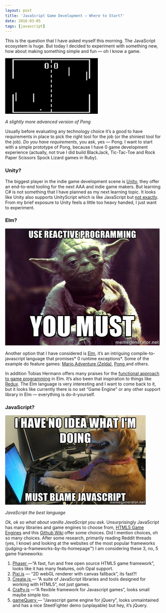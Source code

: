 ```yaml
---
layout: post
title: 'JavaScript Game Development — Where to Start?'
date: 2016-03-05
tags: [javascript]
---
```


This is the question that I have asked myself this morning. The JavaScript ecosystem is huge. But today I decided to experiment with something new, how about making something simple and fun — oh I know a game.

![A slightly more advanced version of Pong](./pong.gif)

_A slightly more advanced version of Pong_

Usually before evaluating any technology choice it’s a good to have requirements in place to pick the right tool for the job (or the shiniest tool for the job). _Do you have requirements_, you ask, yes — Pong. I want to start with a simple prototype of Pong, because I have 0 game development experience (actually, not true I did build BlackJack, Tic-Tac-Toe and Rock Paper Scissors Spock Lizard games in Ruby).

### Unity?

The biggest player in the indie game development scene is [Unity](https://unity3d.com/unity), they offer an end-to-end tooling for the next AAA and indie game makers. But learning C# is not something that I have planned as my next learning topic. It looks like Unity also supports UnityScript which is like JavaScript but [not exactly](http://wiki.unity3d.com/index.php/UnityScript_versus_JavaScript). From my brief exposure to Unity feels a little too heavy handed, I just want to experiment.

### Elm?

![Use Reactive programming you must Yoda meme](./reactive-programming.jpg)

Another option that I have considered is [Elm](http://elm-lang.org/), it’s an intriguing compile-to-javascript language that promises* 0 runtime exceptions*. Some of the example do feature games: [Mario](http://elm-lang.org/examples/mario),[Adventure (Zelda)](http://elm-lang.org/examples/adventure), [Pong ](http://elm-lang.org/examples/pong)and others.

In addition Tobias Hermann offers many praises for the [functional approach to game programming](https://github.com/Dobiasd/articles/blob/master/switching_from_imperative_to_functional_programming_with_games_in_Elm.md) in Elm. It’s also been that inspiration to things like [Redux](http://redux.js.org/). The Elm language is very interesting and I want to come back to it, but it looks like currently there is no set “Game Engine” or any other support library in Elm — everything is do-it-yourself.

### JavaScript?


![I have no idea what I'm doing must blame javascript dog at computer meme](./blame-javascript.jpg)

_JavaScript the best language_

_Ok, ok so what about vanilla JavaScript you ask_. Unsurprisingly JavaScript has many libraries and game engines to choose from, [HTML5 Game Engines](http://html5gameengine.com/) and this [Github Wiki](https://github.com/bebraw/jswiki/wiki/Game-Engines) offer some choices. Did I mention choices, oh so many choices. After some research, primarily reading Reddit threads (yes, I know) and looking at the websites of the most popular frameworks (judging-a-frameworks-by-its-homepage™) I am considering these 3, no, 5 game frameworks:

1. [Phaser ](http://phaser.io/)—“A fast, fun and free open source HTML5 game framework”, looks like it has many features, ooh Opal support.
2. [Pixi.js](http://www.pixijs.com/) — “2D webGL renderer with canvas fallback”, its fast?!
3. [Create.js ](http://createjs.com/)— “A suite of JavaScript libraries and tools designed for working with HTML5”, not just games.
4. [Crafty.js](http://craftyjs.com/) —“A flexible framework for Javascript games”, looks small maybe simple too.
5. [gameQuery ](http://gamequeryjs.com/)— “Javascript game engine for jQuery”, looks unmaintained and has a nice SteetFighter demo (unplayable) but hey, it’s jQuery.
